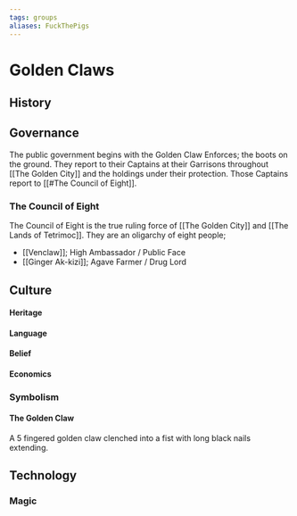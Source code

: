 ```yaml
---
tags: groups
aliases: FuckThePigs
---
```


# Golden Claws
## History
## Governance
The public government begins with the Golden Claw Enforces; the boots on the ground. They report to their Captains at their Garrisons throughout [[The Golden City]] and the holdings under their protection. Those Captains report to [[#The Council of Eight]]. 

### The Council of Eight
The Council of Eight is the true ruling force of [[The Golden City]] and [[The Lands of Tetrimoc]]. They are an oligarchy of eight people;
- [[Venclaw]]; High Ambassador / Public Face
- [[Ginger Ak-kizi]]; Agave Farmer / Drug Lord
## Culture
#### Heritage
#### Language
#### Belief
#### Economics
### Symbolism
#### The Golden Claw
A 5 fingered golden claw clenched into a fist with long black nails extending.
## Technology
### Magic